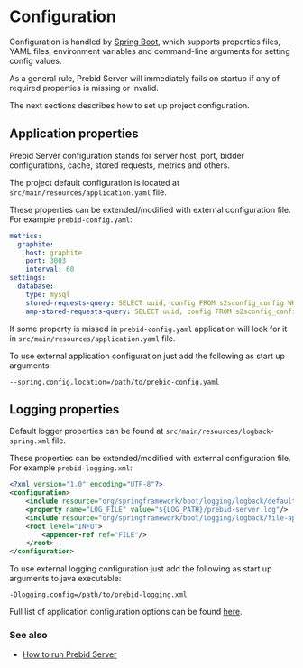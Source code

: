 # Configuration

Configuration is handled by [Spring Boot](https://docs.spring.io/spring-boot/docs/current/reference/html/boot-features-external-config.html), 
which supports properties files, YAML files, environment variables and command-line arguments for setting config values.

As a general rule, Prebid Server will immediately fails on startup if any of required properties is missing or invalid.

The next sections describes how to set up project configuration.

## Application properties

Prebid Server configuration stands for server host, port, bidder configurations, cache, stored requests, metrics and others.

The project default configuration is located at `src/main/resources/application.yaml` file. 

These properties can be extended/modified with external configuration file. 
For example `prebid-config.yaml`:
```yaml
metrics:
  graphite:
    host: graphite
    port: 3003
    interval: 60
settings:
  database:
    type: mysql
    stored-requests-query: SELECT uuid, config FROM s2sconfig_config WHERE uuid IN (%ID_LIST%)
    amp-stored-requests-query: SELECT uuid, config FROM s2sconfig_config WHERE uuid IN (%ID_LIST%)
```
If some property is missed in `prebid-config.yaml` application will look for it 
in `src/main/resources/application.yaml` file.

To use external application configuration just add the following as start up arguments:
```
--spring.config.location=/path/to/prebid-config.yaml
```

## Logging properties

Default logger properties can be found at `src/main/resources/logback-spring.xml` file.

These properties can be extended/modified with external configuration file. 
For example `prebid-logging.xml`:
```xml
<?xml version="1.0" encoding="UTF-8"?>
<configuration>
    <include resource="org/springframework/boot/logging/logback/defaults.xml"/>
    <property name="LOG_FILE" value="${LOG_PATH}/prebid-server.log"/>
    <include resource="org/springframework/boot/logging/logback/file-appender.xml"/>
    <root level="INFO">
        <appender-ref ref="FILE"/>
    </root>
</configuration>
```

To use external logging configuration just add the following as start up arguments to java executable:
```
-Dlogging.config=/path/to/prebid-logging.xml
```

Full list of application configuration options can be found [here](config-app.md).

### See also

- [How to run Prebid Server](run.md)
